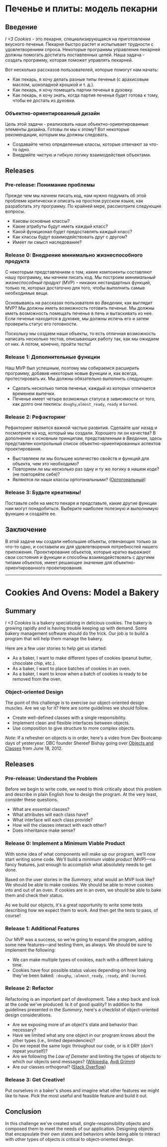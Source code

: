 # Печенье и плиты: модель пекарни

## Введение
*I <3 Cookies* - это пекарня, специализирующаяся на приготовлении вкусного печенья. Пекарня быстро растет и испытывает трудности с удовлетворением спроса. Некоторые программы управления пекарней должны помогать достигать поставленных целей. Наша задача - создать программу, которая поможет управлять пекарней.

Вот несколько рассказов пользователей, которые помогут нам начать:

- Как пекарь, я хочу делать разные типы печенья (с арахисовым маслом, шоколадной крошкой и т. д.).
- Как пекарь, я хочу помещать партии печенья в духовку.
- Как пекарь, я хочу знать, когда партия печенья будет готова к тому, чтобы ее достать из духовки.

### Объектно-ориентированный дизайн
Цель этой задачи - реализовать наши объектно-ориентированные элементы дизайна. Готовы ли мы к этому? Вот некоторые рекомендации, которым мы должны следовать.

* Создавайте четко определенные классы, которые отвечают за что-то одно.
* Внедряйте чистую и гибкую логику взаимодействия объектами.


## Releases
### Pre-release: Понимание проблемы
Прежде чем мы начнем писать код, нам нужно подумать об этой проблеме критически и описать на простом русском языке, как разработать эту программу. По крайней мере, рассмотрите следующие вопросы.

- Каковы основные классы?
- Какие атрибуты будут иметь каждый класс?
- Какой функционал будет предоставлять каждый класс?
- Как классы будут взаимодействовать друг с другом?
- Имеет ли смысл наследование?


### Release 0: Внедрение минимально жизнеспособного продукта
С некоторым представлением о том, какие компоненты составляют нашу программу, мы начнем писать код. Мы построим *минимальный жизнеспособный продукт* (MVP) – никаких нестандартных функций, только те, которых достаточно для того, чтобы выполнить самые необходимые вещи.

Основываясь на рассказах пользователя во *Введении*, как выглядит MVP? Мы должны иметь возможность готовить печенье. Мы должны иметь возможность помещать печенье в печь и вытаскивать из нее. Если печенье находится в духовке, мы должны испечь его и затем проверить статус его готовности.

Поскольку мы создаем наши объекты, то есть отличная возможность написать несколько тестов, описывающих работу так, как мы ожидаем от них. А потом, конечно, пройти тесты!


### Release 1: Дополнительные функции
Наш MVP был успешным, поэтому мы собираемся расширить программу, добавив некоторые новые функции и, как всегда, протестировать их. Мы должны обязательно выполнить следующее:

- Сделать несколько типов печенья, каждый из которых отличается временем выпечки.
- Печенье имеет четыре возможных статуса в зависимости от того, как долго они пеклись: `doughy`,`almost_ready`, `ready` и `burned`.

### Release 2: Рефакторинг
Рефакторинг является важной частью развития. Сделайте шаг назад и посмотрите на код, который мы создали. Хорошего ли он качества? В дополнение к основным принципам, представленным в *Введении*, здесь представлен контрольный список объектно-ориентированных аспектов проектирования.

- Выставляем ли мы большее количество свойств и функций для объекта, чем это необходимо?
- Повторяем ли мы несколько раз одну и ту ​​же логику в нашем коде?(не повторяйте себя)?
- Являются ли наши классы ортогональными? ([Ортогональный][Ортогональный])


### Release 3: Будьте креативны!
Поставьте себя на место пекаря и представьте, какие другие функции нам могут понадобиться. Выберите наиболее полезную и выполнимую функцию и создайте ее.


## Заключение
В этой задаче мы создали небольшие объекты, отвечающих только за что-то одно, и составили их для удовлетворения потребностей нашего приложения. Проектирование объектов, которые кратко выражают свои состояния и функции и способны взаимодействовать с другими типами объектов, имеет решающее значение для объектно-ориентированного проектирования.


[Ортогональный]: http://stackoverflow.com/a/1527430



__________________________________________________________________________________

# Cookies And Ovens: Model a Bakery 
 
## Summary  
*I <3 Cookies* is a bakery specializing in delicious cookies.  The bakery is growing rapidly and is having trouble keeping up with demand.  Some bakery management software should do the trick.  Our job is to build a program that will help them manage the bakery.

Here are a few user stories to help get us started:
    
- As a baker, I want to make different types of cookies (peanut butter, chocolate chip, etc.).
- As a baker, I want to place batches of cookies in an oven.
- As a baker, I want to know when a batch of cookies is ready to be removed from the oven.


### Object-oriented Design
The point of this challenge is to exercise our object-oriented design muscles.  Are we up for it?  Here are some guidelines we should follow.

* Create well-defined classes with a single responsibility.
* Implement clean and flexible interfaces between objects.
* Use composition to give structure to more complex objects.

*Note:* If a refresher on objects is in order, here's a video from Dev Bootcamp days of yesteryear: DBC founder Shereef Bishay going over [Objects and Classes][objects and classes video] from June 18, 2012.


## Releases
### Pre-release: Understand the Problem
Before we begin to write code, we need to think critically about this problem and describe in plain English how to design the program.  At the very least, consider these questions.
        
- What are essential classes?
- What attributes will each class have?
- What interface will each class provide?
- How will the classes interact with each other?
- Does inheritance make sense?


### Release 0:  Implement a Minimum Viable Product
With some idea of what components will make up our program, we'll now start writing some code.  We'll build a *minimum viable product* (MVP)—no fancy features, just enough to accomplish what absolutely needs to get done.

Based on the user stories in the *Summary*, what would an MVP look like?  We should be able to make cookies.  We should be able to move cookies into and out of an oven.  If cookies are in an oven, we should be able to bake them and check their status.

As we build our objects, it's a great opportunity to write some tests describing how we expect them to work.  And then get the tests to pass, of course!


### Release 1:  Additional Features
Our MVP was a success, so we're going to expand the program, adding some new features—and testing them, as always.  We should be sure to implement the following:

- We can make multiple types of cookies, each with a different baking time.
- Cookies have four possible status values depending on how long they've been baked: `:doughy`, `:almost_ready`, `:ready`, and `:burned`.


### Release 2: Refactor
Refactoring is an important part of development.  Take a step back and look at the code we've produced.  Is it of good quality?  In addition to the guidelines presented in the *Summary*, here's a checklist of object-oriented design considerations.

- Are we exposing more of an object's state and behavior than necessary?
- Have we limited what any one object in our program knows about the other types (i.e., limited dependencies)?
- Do we repeat the same logic throughout our code, or is it DRY (don't repeat yourself)?
- Are we following the *Law of Demeter* and limiting the types of objects to which our objects send messages? ([Wikipedia][wikipedia lod], [Avdi Grimm][avdi grimm lod])
- Are our classes orthogonal? ([Stack Overflow][stack overflow orthogonal])


### Release 3: Get Creative!
Put ourselves in a baker's shoes and imagine what other features we might like to have.  Pick the most useful and feasible feature and build it out. 


## Conclusion
In this challenge we've created small, single-responsibility objects and composed them to meet the needs of our application.  Designing objects that encapsulate their own states and behaviors while being able to interact with other types of objects is critical to object-oriented design.


[avdi grimm lod]: http://devblog.avdi.org/2011/07/05/demeter-its-not-just-a-good-idea-its-the-law/
[objects and classes video]: http://shereef.wistia.com/medias/cbb6172797
[stack overflow orthogonal]: http://stackoverflow.com/a/1527430
[wikipedia lod]: http://en.wikipedia.org/wiki/Law_of_Demeter



